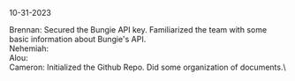 10-31-2023

Brennan: Secured the Bungie API key. Familiarized the team with some basic information about Bungie's API.\
Nehemiah:\
Alou:\
Cameron: Initialized the Github Repo. Did some organization of documents.\
